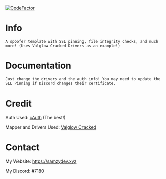 [![CodeFactor](https://www.codefactor.io/repository/github/yungsamzy/spoofer-template/badge)](https://www.codefactor.io/repository/github/yungsamzy/spoofer-template)

# Info

```
A spoofer template with SSL pinning, file integrity checks, and much more! (Uses Valglow Cracked Drivers as an example!)
```


# Documentation
```
Just change the drivers and the auth info! You may need to update the SLL Pinning if Discord changes their certificate.
```

# Credit

Auth Used: [cAuth](https://cauth.me) (The best!)

Mapper and Drivers Used: [Valglow Cracked](https://github.com/HappyCatOfficial/ValGlowCracked)
# Contact

My Website: https://samzydev.xyz

My Discord: </Simp>#7180
